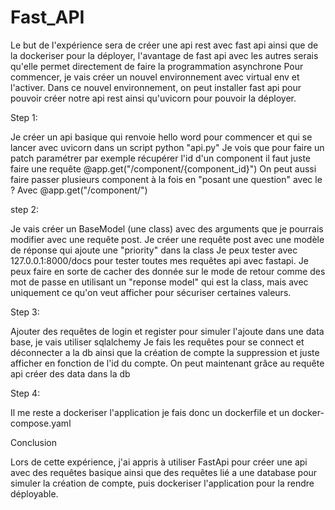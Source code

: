 # Fast_API
Le but de l'expérience sera de créer une api rest avec fast api ainsi que de la dockeriser pour la déployer,
l'avantage de fast api avec les autres serais qu'elle permet directement de faire la programmation asynchrone
Pour commencer, je vais créer un nouvel environnement avec virtual env et l'activer.
Dans ce nouvel environnement, on peut installer fast api pour pouvoir créer notre api rest ainsi qu'uvicorn pour pouvoir la déployer.

Step 1:

Je créer un api basique qui renvoie hello word pour commencer et qui se lancer avec uvicorn dans un script python "api.py"
Je vois que pour faire un patch paramétrer par exemple récupérer l'id d'un component il faut juste faire une requête @app.get("/component/{component_id}")
On peut aussi faire passer plusieurs component à la fois en "posant une question" avec le ? Avec @app.get("/component/")

step 2:

Je vais créer un BaseModel (une class) avec des arguments que je pourrais modifier avec une requête post.
Je créer une requête post avec une modèle de réponse qui ajoute une "priority" dans la class
Je peux tester avec 127.0.0.1:8000/docs pour tester toutes mes requêtes api avec fastapi.
Je peux faire en sorte de cacher des donnée sur le mode de retour comme des mot de passe en utilisant un "reponse model" qui est la class, mais avec uniquement ce qu'on veut afficher pour sécuriser certaines valeurs.

Step 3:

Ajouter des requêtes de login et register pour simuler l'ajoute dans une data base, je vais utiliser sqlalchemy
Je fais les requêtes pour se connect et déconnecter a la db ainsi que la création de compte la suppression et juste afficher en fonction de l'id du compte.
On peut maintenant grâce au requête api créer des data dans la db


Step 4:

Il me reste a dockeriser l'application je fais donc un dockerfile et un docker-compose.yaml

Conclusion

Lors de cette expérience, j'ai appris à utiliser FastApi pour créer une api avec des requêtes basique ainsi que des requêtes lié a une database pour simuler la création de compte, puis dockeriser l'application pour la rendre déployable.








